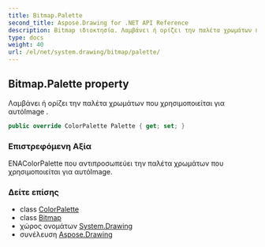```yaml
---
title: Bitmap.Palette
second_title: Aspose.Drawing for .NET API Reference
description: Bitmap ιδιοκτησία. Λαμβάνει ή ορίζει την παλέτα χρωμάτων που χρησιμοποιείται για αυτόImage .
type: docs
weight: 40
url: /el/net/system.drawing/bitmap/palette/
---
```

## Bitmap.Palette property

Λαμβάνει ή ορίζει την παλέτα χρωμάτων που χρησιμοποιείται για αυτόImage .

```csharp
public override ColorPalette Palette { get; set; }
```

### Επιστρεφόμενη Αξία

ΕΝΑColorPalette που αντιπροσωπεύει την παλέτα χρωμάτων που χρησιμοποιείται για αυτόImage.

### Δείτε επίσης

* class [ColorPalette](../../../system.drawing.imaging/colorpalette/)
* class [Bitmap](../)
* χώρος ονομάτων [System.Drawing](../../bitmap/)
* συνέλευση [Aspose.Drawing](../../../)


